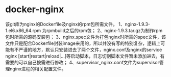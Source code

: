 # docker-nginx
该git库为nginx的Dockerfile及nginx的rpm包所需文件。
1、nginx-1.9.3-1.el6.x86_64.rpm 为rpmbuild之后的rpm包；
2、nginx-1.9.3.tar.gz为制作rpm包时所需的源码安装包；
3、nginx.spec文件为打包nginx时所需的spec文件，该文件只是配合Dockerfile封装image来用的，所以并没有写的特别复杂，逻辑上可能有不严谨的地方，默认只安装进去了两个文件，nginx.conf及nginx的service nginx [start|restart|reload|...]等启动脚本，日志切割脚本文件暂未添加进去，有需要的可以自己按需进行修改；
4、supervisor_nginx.conf文件为supervisor管理nginx进程的相关配置文件。
